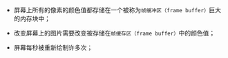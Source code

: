 

* 屏幕上所有的像素的颜色值都存储在一个被称为`帧缓冲区（frame buffer）`巨大的内存块中；

* 改变屏幕上的图片需要改变被存储在`帧缓存区（frame buffer）`中的颜色值；

* 屏幕每秒被重新绘制许多次；